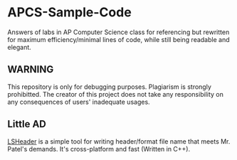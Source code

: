 # APCS-Sample-Code
Answers of labs in AP Computer Science class for referencing but rewritten for maximum efficiency/minimal lines of code, while still being readable and elegant.

## WARNING
This repository is only for debugging purposes. Plagiarism is strongly prohibitted. The creator of this project does not take any responsibility on any consequences of users' inadequate usages.


## Little AD
[LSHeader](https://github.com/LBYPatrick/LSheader)  is a simple tool for writing header/format file name that meets Mr. Patel's demands. It's cross-platform and fast (Written in C++).

